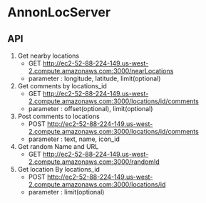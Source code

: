 # AnnonLocServer

## API

1. Get nearby locations    
   * GET http://ec2-52-88-224-149.us-west-2.compute.amazonaws.com:3000/nearLocations
    * parameter : longitude, latitude, limit(optional)
2. Get comments by locations_id 
   * GET http://ec2-52-88-224-149.us-west-2.compute.amazonaws.com:3000/locations/id/comments
   * parameter : offset(optional), limit(optional)
3. Post comments to locations
   * POST http://ec2-52-88-224-149.us-west-2.compute.amazonaws.com:3000/locations/id/comments
   * parameter : text, name, icon_id 
4. Get random Name and URL
   * GET  http://ec2-52-88-224-149.us-west-2.compute.amazonaws.com:3000/randomId
5. Get location By locations_id
   * POST http://ec2-52-88-224-149.us-west-2.compute.amazonaws.com:3000/locations/id
   * parameter : limit(optional)
